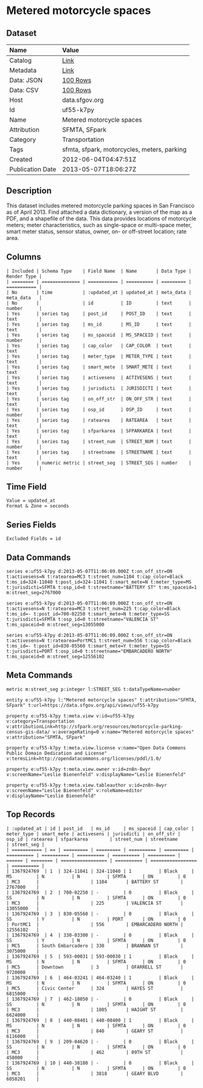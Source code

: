 # Metered motorcycle spaces

## Dataset

| Name | Value |
| :--- | :---- |
| Catalog | [Link](https://catalog.data.gov/dataset/metered-motorcycle-spaces-0174b) |
| Metadata | [Link](https://data.sfgov.org/api/views/uf55-k7py) |
| Data: JSON | [100 Rows](https://data.sfgov.org/api/views/uf55-k7py/rows.json?max_rows=100) |
| Data: CSV | [100 Rows](https://data.sfgov.org/api/views/uf55-k7py/rows.csv?max_rows=100) |
| Host | data.sfgov.org |
| Id | uf55-k7py |
| Name | Metered motorcycle spaces |
| Attribution | SFMTA, SFpark |
| Category | Transportation |
| Tags | sfmta, sfpark, motorcycles, meters, parking |
| Created | 2012-06-04T04:47:51Z |
| Publication Date | 2013-05-07T18:06:27Z |

## Description

This dataset includes metered motorcycle parking spaces in San Francisco as of April 2013. Find attached a data dictionary, a version of the map as a PDF, and a shapefile of the data. This data provides locations of motorcycle meters; meter characteristics, such as single-space or multi-space meter, smart meter status, sensor status, owner, on- or off-street location; rate area.

## Columns

```ls
| Included | Schema Type    | Field Name  | Name       | Data Type | Render Type |
| ======== | ============== | =========== | ========== | ========= | =========== |
| No       | time           | :updated_at | updated_at | meta_data | meta_data   |
| No       |                | id          | ID         | text      | number      |
| Yes      | series tag     | post_id     | POST_ID    | text      | text        |
| Yes      | series tag     | ms_id       | MS_ID      | text      | text        |
| Yes      | series tag     | ms_spaceid  | MS_SPACEID | text      | number      |
| Yes      | series tag     | cap_color   | CAP_COLOR  | text      | text        |
| Yes      | series tag     | meter_type  | METER_TYPE | text      | text        |
| Yes      | series tag     | smart_mete  | SMART_METE | text      | text        |
| Yes      | series tag     | activesens  | ACTIVESENS | text      | text        |
| Yes      | series tag     | jurisdicti  | JURISDICTI | text      | text        |
| Yes      | series tag     | on_off_str  | ON_OFF_STR | text      | text        |
| Yes      | series tag     | osp_id      | OSP_ID     | text      | number      |
| Yes      | series tag     | ratearea    | RATEAREA   | text      | text        |
| Yes      | series tag     | sfparkarea  | SFPARKAREA | text      | text        |
| Yes      | series tag     | street_num  | STREET_NUM | text      | number      |
| Yes      | series tag     | streetname  | STREETNAME | text      | text        |
| Yes      | numeric metric | street_seg  | STREET_SEG | number    | number      |
```

## Time Field

```ls
Value = updated_at
Format & Zone = seconds
```

## Series Fields

```ls
Excluded Fields = id
```

## Data Commands

```ls
series e:uf55-k7py d:2013-05-07T11:06:09.000Z t:on_off_str=ON t:activesens=N t:ratearea=MC3 t:street_num=1104 t:cap_color=Black t:ms_id=324-11040 t:post_id=324-11041 t:smart_mete=N t:meter_type=MS t:jurisdicti=SFMTA t:osp_id=0 t:streetname="BATTERY ST" t:ms_spaceid=1 m:street_seg=2767000

series e:uf55-k7py d:2013-05-07T11:06:09.000Z t:on_off_str=ON t:activesens=N t:ratearea=MC3 t:street_num=225 t:cap_color=Black t:ms_id=- t:post_id=700-02250 t:smart_mete=N t:meter_type=SS t:jurisdicti=SFMTA t:osp_id=0 t:streetname="VALENCIA ST" t:ms_spaceid=0 m:street_seg=13055000

series e:uf55-k7py d:2013-05-07T11:06:09.000Z t:on_off_str=ON t:activesens=N t:ratearea=PortMC1 t:street_num=556 t:cap_color=Black t:ms_id=- t:post_id=830-05560 t:smart_mete=Y t:meter_type=SS t:jurisdicti=PORT t:osp_id=0 t:streetname="EMBARCADERO NORTH" t:ms_spaceid=0 m:street_seg=12556102
```

## Meta Commands

```ls
metric m:street_seg p:integer l:STREET_SEG t:dataTypeName=number

entity e:uf55-k7py l:"Metered motorcycle spaces" t:attribution="SFMTA, SFpark" t:url=https://data.sfgov.org/api/views/uf55-k7py

property e:uf55-k7py t:meta.view v:id=uf55-k7py v:category=Transportation v:attributionLink=http://sfpark.org/resources/motorcycle-parking-census-gis-data/ v:averageRating=0 v:name="Metered motorcycle spaces" v:attribution="SFMTA, SFpark"

property e:uf55-k7py t:meta.view.license v:name="Open Data Commons Public Domain Dedication and License" v:termsLink=http://opendatacommons.org/licenses/pddl/1.0/

property e:uf55-k7py t:meta.view.owner v:id=zn8n-8wyr v:screenName="Leslie Bienenfeld" v:displayName="Leslie Bienenfeld"

property e:uf55-k7py t:meta.view.tableauthor v:id=zn8n-8wyr v:screenName="Leslie Bienenfeld" v:roleName=editor v:displayName="Leslie Bienenfeld"
```

## Top Records

```ls
| :updated_at | id | post_id   | ms_id     | ms_spaceid | cap_color | meter_type | smart_mete | activesens | jurisdicti | on_off_str | osp_id | ratearea | sfparkarea        | street_num | streetname        | street_seg | 
| =========== | == | ========= | ========= | ========== | ========= | ========== | ========== | ========== | ========== | ========== | ====== | ======== | ================= | ========== | ================= | ========== | 
| 1367924769  | 1  | 324-11041 | 324-11040 | 1          | Black     | MS         | N          | N          | SFMTA      | ON         | 0      | MC3      |                   | 1104       | BATTERY ST        | 2767000    | 
| 1367924769  | 2  | 700-02250 | -         | 0          | Black     | SS         | N          | N          | SFMTA      | ON         | 0      | MC3      |                   | 225        | VALENCIA ST       | 13055000   | 
| 1367924769  | 3  | 830-05560 | -         | 0          | Black     | SS         | Y          | N          | PORT       | ON         | 0      | PortMC1  |                   | 556        | EMBARCADERO NORTH | 12556102   | 
| 1367924769  | 4  | 330-03300 | -         | 0          | Black     | SS         | Y          | N          | SFMTA      | ON         | 0      | MC5      | South Embarcadero | 330        | BRANNAN ST        | 3075000    | 
| 1367924769  | 5  | 593-00031 | 593-00030 | 1          | Black     | MS         | N          | N          | SFMTA      | ON         | 0      | MC5      | Downtown          | 3          | OFARRELL ST       | 9720000    | 
| 1367924769  | 6  | 464-03241 | 464-03240 | 1          | Black     | MS         | N          | N          | SFMTA      | ON         | 0      | MC5      | Civic Center      | 324        | HAYES ST          | 6815000    | 
| 1367924769  | 7  | 462-18050 | -         | 0          | Black     | SS         | N          | N          | SFMTA      | ON         | 0      | MC3      |                   | 1805       | HAIGHT ST         | 6624000    | 
| 1367924769  | 8  | 440-08401 | 440-08400 | 1          | Black     | MS         | N          | N          | SFMTA      | ON         | 0      | MC3      |                   | 840        | GEARY ST          | 6116000    | 
| 1367924769  | 9  | 209-04620 | -         | 0          | Black     | SS         | N          | N          | SFMTA      | ON         | 0      | MC3      |                   | 462        | 09TH ST           | 458000     | 
| 1367924769  | 10 | 440-38180 | -         | 0          | Black     | SS         | N          | N          | SFMTA      | ON         | 0      | MC3      |                   | 3818       | GEARY BLVD        | 6058201    | 
```